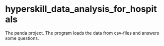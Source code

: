 # hyperskill_data_analysis_for_hospitals
The panda project. The program loads the data from csv-files and answers some questions.
